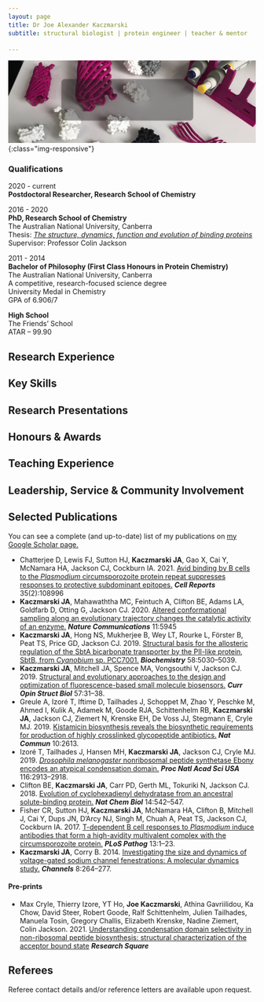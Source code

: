 ```yaml
---
layout: page
title: Dr Joe Alexander Kaczmarski
subtitle: structural biologist | protein engineer | teacher & mentor

---
```

![Protein Engineering](/assets/img/ProteinEng.jpeg){:class="img-responsive"}

### Qualifications

2020 - current   
**Postdoctoral Researcher, Research School of Chemistry**  


2016 - 2020  
**PhD, Research School of Chemistry**  
The Australian National University, Canberra  
Thesis: [_The structure, dynamics, function and evolution of binding proteins_](https://openresearch-repository.anu.edu.au/handle/1885/207339)  
Supervisor: Professor Colin Jackson  

2011 - 2014  
**Bachelor of Philosophy (First Class Honours in Protein Chemistry)**  
The Australian National University, Canberra  
A competitive, research-focused science degree  
University Medal in Chemistry  
GPA of 6.906/7  
  
**High School**  
The Friends’ School  
ATAR – 99.90  							
  
## Research Experience
  
## Key Skills
  
## Research Presentations
  
## Honours & Awards
  
## Teaching Experience
  
## Leadership, Service & Community Involvement
  
## Selected Publications

You can see a complete (and up-to-date) list of my publications on [my Google Scholar page.](https://scholar.google.com.au/citations?user=CJ6W4UsAAAAJ&hl=en)  

- Chatterjee D, Lewis FJ, Sutton HJ, **Kaczmarski JA**, Gao X, Cai Y, McNamara HA, Jackson CJ, Cockburn IA. 2021. [Avid binding by B cells to the _Plasmodium_ circumsporozoite protein repeat suppresses responses to protective subdominant epitopes.](https://doi.org/10.1016/j.celrep.2021.108996) **_Cell Reports_** 35(2):108996
- **Kaczmarski JA**, Mahawaththa MC, Feintuch A, Clifton BE, Adams LA, Goldfarb D, Otting G, Jackson CJ. 2020. [Altered conformational sampling along an evolutionary trajectory changes the catalytic activity of an enzyme.](https://doi.org/10.1038/s41467-020-19695-9) **_Nature Communications_** 11:5945
- **Kaczmarski JA**, Hong NS, Mukherjee B, Wey LT, Rourke L, Förster B, Peat TS, Price GD, Jackson CJ. 2019. [Structural basis for the allosteric regulation of the SbtA bicarbonate transporter by the PII-like protein, SbtB, from _Cyanobium_ sp. PCC7001.](https://pubs.acs.org/doi/abs/10.1021/acs.biochem.9b00880) **_Biochemistry_** 58:5030–5039. 
- **Kaczmarski JA**, Mitchell JA, Spence MA, Vongsouthi V, Jackson CJ. 2019. [Structural and evolutionary approaches to the design and optimization of fluorescence-based small molecule biosensors.](https://www.sciencedirect.com/science/article/pii/S0959440X1830126X) **_Curr Opin Struct Biol_** 57:31–38. 
- Greule A, Izoré T, Iftime D, Tailhades J, Schoppet M, Zhao Y, Peschke M, Ahmed I, Kulik A, Adamek M, Goode RJA, Schittenhelm RB, **Kaczmarski JA**, Jackson CJ, Ziemert N, Krenske EH, De Voss JJ, Stegmann E, Cryle MJ. 2019. [Kistamicin biosynthesis reveals the biosynthetic requirements for production of highly crosslinked glycopeptide antibiotics.](https://www.nature.com/articles/s41467-019-10384-w) **_Nat Commun_** 10:2613. 
- Izoré T, Tailhades J, Hansen MH, **Kaczmarski JA**, Jackson CJ, Cryle MJ. 2019. [_Drosophila melanogaster_ nonribosomal peptide synthetase Ebony encodes an atypical condensation domain.](https://www.pnas.org/content/116/8/2913.short) **_Proc Natl Acad Sci USA_** 116:2913–2918. 
- Clifton BE, **Kaczmarski JA**, Carr PD, Gerth ML, Tokuriki N, Jackson CJ. 2018. [Evolution of cyclohexadienyl dehydratase from an ancestral solute-binding protein.](https://www.nature.com/articles/s41589-018-0043-2) **_Nat Chem Biol_** 14:542–547. 
- Fisher CR, Sutton HJ, **Kaczmarski JA**, McNamara HA, Clifton B, Mitchell J, Cai Y, Dups JN, D’Arcy NJ, Singh M, Chuah A, Peat TS, Jackson CJ, Cockburn IA. 2017. [T-dependent B cell responses to _Plasmodium_ induce antibodies that form a high-avidity multivalent complex with the circumsporozoite protein.](https://journals.plos.org/plospathogens/article?id=10.1371/journal.ppat.1006469) **_PLoS Pathog_** 13:1–23.
- **Kaczmarski JA**, Corry B. 2014. [Investigating the size and dynamics of voltage-gated sodium channel fenestrations: A molecular dynamics study.](https://www.tandfonline.com/doi/full/10.4161/chan.28136) **_Channels_** 8:264–277. 

#### Pre-prints
- Max Cryle, Thierry Izore, YT Ho, **Joe Kaczmarski**, Athina Gavriilidou, Ka Chow, David Steer, Robert Goode, Ralf Schittenhelm, Julien Tailhades, Manuela Tosin, Gregory Challis, Elizabeth Krenske, Nadine Ziemert, Colin Jackson. 2021. [Understanding condensation domain selectivity in non-ribosomal peptide biosynthesis: structural characterization of the acceptor bound state](10.21203/rs.3.rs-125509/v1) **_Research Square_** 

## Referees
Referee contact details and/or reference letters are available upon request. 

